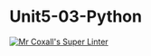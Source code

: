 # Unit5-03-Python
[![Mr Coxall's Super Linter](https://github.com/ishamisebb/Unit5-03-Python/workflows/Mr%20Coxall's%20Super%20Linter/badge.svg)](https://github.com/ishamisebb/Unit5-03-Python/actions/)
